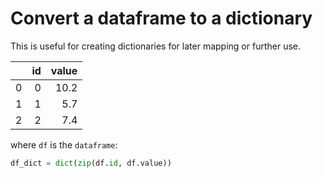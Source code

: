 # Convert a dataframe to a dictionary

This is useful for creating dictionaries for later mapping or further use.

|    |   id |   value |
|---:|-----:|--------:|
|  0 |    0 |    10.2 |
|  1 |    1 |     5.7 |
|  2 |    2 |     7.4 |

where `df` is the `dataframe`:

```python
df_dict = dict(zip(df.id, df.value))
```
